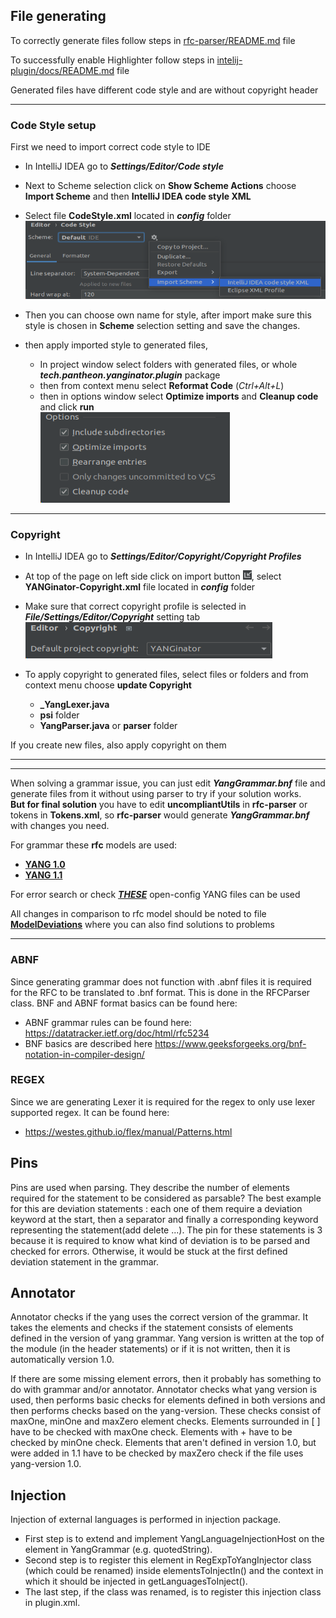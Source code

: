 
## File generating
To correctly generate files follow steps in
[rfc-parser/README.md](rfc-parser/docs/README.md) file

To successfully enable Highlighter follow steps in
[intelij-plugin/docs/README.md](intelij-plugin/docs/README.md) file

Generated files have different code style and are without copyright header


***
### Code Style setup

First we need to import correct code style to IDE

* In IntelliJ IDEA go to ***Settings/Editor/Code style***  
* Next to Scheme selection click on **Show Scheme Actions** 
choose **Import Scheme** and then **IntelliJ IDEA code style XML**  
* Select file **CodeStyle.xml** located in ***config*** folder  
![CodeStyleImport](docs/images/howto-dev/CodeStyleMenu.png)

* Then you can choose own name for style,
after import make sure this style is chosen in **Scheme** 
selection setting and save the changes.

* then apply imported style to generated files,
  * In project window select folders with generated files, or whole ***tech.pantheon.yanginator.plugin*** package
  * then from context menu select **Reformat Code** (*Ctrl+Alt+L*) 
  * then in options window select **Optimize imports** and **Cleanup code** and click **run**  
![img.png](docs/images/howto-dev/ReformatCode.png)

***
### Copyright

* In IntelliJ IDEA go to ***Settings/Editor/Copyright/Copyright Profiles***  
* At top of the page on left side click on import button 
![img.png](docs/images/howto-dev/ImportIcon.png), 
select **YANGinator-Copyright.xml** file located in ***config*** folder

* Make sure that correct copyright profile is selected in ***File/Settings/Editor/Copyright*** setting tab  
![img.png](docs/images/howto-dev/Copyright.png)
* To apply copyright to generated files, select files or folders and from context menu choose **update Copyright**
  * **\_YangLexer.java**
  * **psi** folder
  * **YangParser.java** or **parser** folder

If you create new files, also apply copyright on them

***
***

When solving a grammar issue, you can just edit ***YangGrammar.bnf*** file 
and generate files from it without using parser to try if your solution works.  
**But for final solution** you have to edit **uncompliantUtils** in **rfc-parser** or tokens in **Tokens.xml**,
so **rfc-parser** would generate ***YangGrammar.bnf*** with changes you need.

For grammar these **rfc** models are used:  
* [**YANG 1.0**](https://www.rfc-editor.org/rfc/rfc6020)
* [**YANG 1.1**](https://www.rfc-editor.org/rfc/rfc7950)

For error search or check [***THESE***](https://github.com/openconfig/public/tree/master/release/models) 
open-config YANG files can be used  

All changes in comparison to rfc model should be noted to file
**[ModelDeviations](rfc-parser/docs/ModelDeviations.md)** where you can also find solutions to problems

***

### ABNF
Since generating grammar does not function with .abnf files it is required for the RFC to be translated
to .bnf format. This is done in the RFCParser class. 
BNF and ABNF format basics can be found here:
 - ABNF grammar rules can be found here: https://datatracker.ietf.org/doc/html/rfc5234
 - BNF basics are described here https://www.geeksforgeeks.org/bnf-notation-in-compiler-design/

### REGEX
Since we are generating Lexer it is required for the regex to only use lexer supported regex.
It can be found here:
 - https://westes.github.io/flex/manual/Patterns.html

## Pins
Pins are used when parsing. They describe the number of elements required for the statement to be considered
as parsable? The best example for this are deviation statements : each one of them require a deviation keyword
at the start, then a separator and finally a corresponding keyword representing the statement(add delete ...).
The pin for these statements is 3 because it is required to know what kind of deviation is to be parsed and 
checked for errors. Otherwise, it would be stuck at the first defined deviation statement in the grammar.

## Annotator
Annotator checks if the yang uses the correct version of the grammar. It takes the elements and checks 
if the statement consists of elements defined in the version of yang grammar. Yang version is written at the top
of the module (in the header statements) or if it is not written, then it is automatically version 1.0.

If there are some missing element errors, then it probably has something to do with grammar and/or annotator.
Annotator checks what yang version is used, then performs basic checks for elements defined in both versions
and then performs checks based on the yang-version. These checks consist of maxOne, minOne and maxZero element checks.
Elements surrounded in [ ] have to be checked with maxOne check. Elements with + have to be checked by minOne check.
Elements that aren't defined in version 1.0, but were added in 1.1 have to be checked by maxZero check if the file
uses yang-version 1.0.

## Injection
Injection of external languages is performed in injection package. 
* First step is to extend and implement YangLanguageInjectionHost on the element in YangGrammar (e.g. quotedString).
* Second step is to register this element in RegExpToYangInjector class (which could be renamed) inside elementsToInjectIn() 
and the context in which it should be injected in getLanguagesToInject().
* The last step, if the class was renamed, is to register this injection class in plugin.xml.